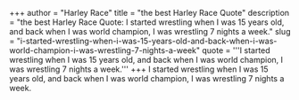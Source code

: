 +++
author = "Harley Race"
title = "the best Harley Race Quote"
description = "the best Harley Race Quote: I started wrestling when I was 15 years old, and back when I was world champion, I was wrestling 7 nights a week."
slug = "i-started-wrestling-when-i-was-15-years-old-and-back-when-i-was-world-champion-i-was-wrestling-7-nights-a-week"
quote = '''I started wrestling when I was 15 years old, and back when I was world champion, I was wrestling 7 nights a week.'''
+++
I started wrestling when I was 15 years old, and back when I was world champion, I was wrestling 7 nights a week.
